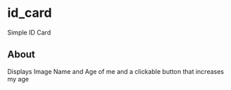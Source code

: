 # id_card

Simple ID Card

## About

Displays Image Name and Age of me and a clickable button that increases my age
